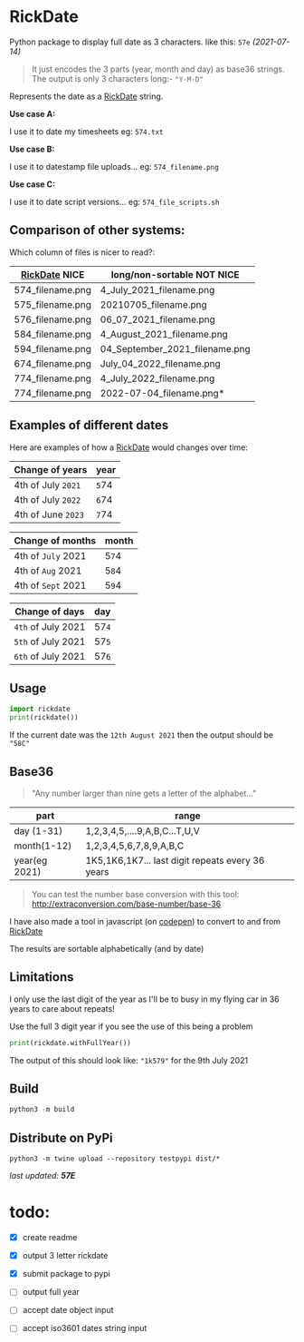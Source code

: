 # RickDate
Python package to display full date as 3 characters. like this: `57e` _(2021-07-14)_

> It just encodes the 3 parts (year, month and day) as base36 strings.
<br> The output is only 3 characters long:- `"Y-M-D"`

Represents the date as a [RickDate][1] string. 

__Use case A:__

I use it to date my timesheets eg: `574.txt`

__Use case B:__

I use it to datestamp file uploads... eg: `574_filename.png`

__Use case C:__

I use it to date script versions... eg: `574_file_scripts.sh`

## Comparison of other systems:

Which column of files is nicer to read?:

| [RickDate][1] NICE | long/non-sortable NOT NICE |
| --- | --- |
574_filename.png | 4_July_2021_filename.png |
575_filename.png | 20210705_filename.png |
576_filename.png | 06_07_2021_filename.png |
584_filename.png | 4_August_2021_filename.png |
594_filename.png | 04_September_2021_filename.png |
674_filename.png | July_04_2022_filename.png |
774_filename.png | 4_July_2022_filename.png |
774_filename.png | 2022-07-04_filename.png* |


## Examples of different dates
Here are examples of how a [RickDate][1] would changes over time:

| Change of years | year |
| --- | --- |
| 4th of July `2021` | `5`74 |
| 4th of July `2022` | `6`74 |
| 4th of June `2023` | `7`74 |

| Change of months | month |
| --- | --- |
| 4th of `July` 2021 | 5`7`4 |
| 4th of `Aug` 2021 | 5`8`4 |
| 4th of `Sept` 2021 | 5`9`4 |

| Change of days | day |
| --- | --- |
| `4th` of July 2021 | 57`4` |
| `5th` of July 2021 | 57`5` |
| `6th` of July 2021 | 57`6` |

## Usage
```python
import rickdate
print(rickdate())
```
If the current date was the `12th August 2021` then the output should be `"58C"`

## Base36
> "Any number larger than nine gets a letter of the alphabet..."

| part | range |
| --- | --- |
| day (1-31)  | 1,2,3,4,5,....9,A,B,C...T,U,V |
| month(1-12)  | 1,2,3,4,5,6,7,8,9,A,B,C |
| year(eg 2021)  | 1K5,1K6,1K7... last digit repeats every 36 years |


> You can test the number base conversion with this tool:<br>
http://extraconversion.com/base-number/base-36

I have also made a tool in javascript (on [codepen][2]) to convert to and from [RickDate][1]

The results are sortable alphabetically (and by date)

## Limitations
I only use the last digit of the year as I'll be to busy in my flying car in 36 years to care about repeats!

Use the full 3 digit year if you see the use of this being a problem

```python
print(rickdate.withFullYear())
```
The output of this should look like: `"1k579"` for the 9th July 2021

## Build
```python
python3 -m build
```
## Distribute on PyPi
```
python3 -m twine upload --repository testpypi dist/*
```


_last updated: **57E**_

# todo:
- [x] create readme
- [x] output 3 letter rickdate
- [x] submit package to pypi
- [ ] output full year
- [ ] accept date object input
- [ ] accept iso3601 dates string input


[1]: http://www.yak.net/kablooey/RickDate.html
[2]: https://codepen.io/emrys/full/MQwpgN